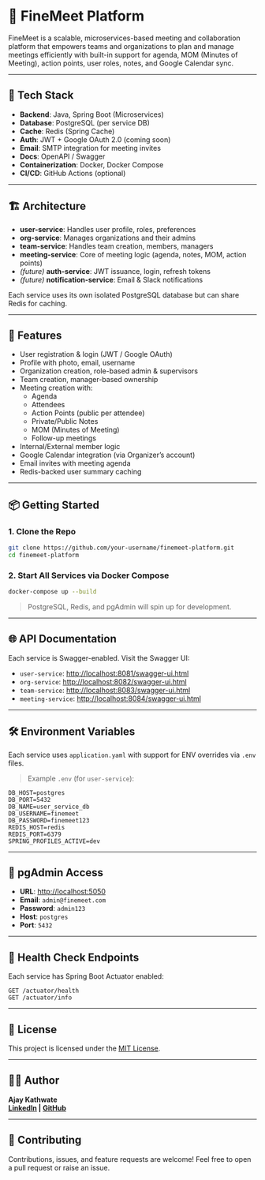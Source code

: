 # 🧩 FineMeet Platform

FineMeet is a scalable, microservices-based meeting and collaboration platform that empowers teams and organizations to plan and manage meetings efficiently with built-in support for agenda, MOM (Minutes of Meeting), action points, user roles, notes, and Google Calendar sync.

---

## 🚀 Tech Stack

- **Backend**: Java, Spring Boot (Microservices)
- **Database**: PostgreSQL (per service DB)
- **Cache**: Redis (Spring Cache)
- **Auth**: JWT + Google OAuth 2.0 (coming soon)
- **Email**: SMTP integration for meeting invites
- **Docs**: OpenAPI / Swagger
- **Containerization**: Docker, Docker Compose
- **CI/CD**: GitHub Actions (optional)

---

## 🏗️ Architecture

- **user-service**: Handles user profile, roles, preferences
- **org-service**: Manages organizations and their admins
- **team-service**: Handles team creation, members, managers
- **meeting-service**: Core of meeting logic (agenda, notes, MOM, action points)
- *(future)* **auth-service**: JWT issuance, login, refresh tokens
- *(future)* **notification-service**: Email & Slack notifications

Each service uses its own isolated PostgreSQL database but can share Redis for caching.

---

## 🧰 Features

- User registration & login (JWT / Google OAuth)
- Profile with photo, email, username
- Organization creation, role-based admin & supervisors
- Team creation, manager-based ownership
- Meeting creation with:
  - Agenda
  - Attendees
  - Action Points (public per attendee)
  - Private/Public Notes
  - MOM (Minutes of Meeting)
  - Follow-up meetings
- Internal/External member logic
- Google Calendar integration (via Organizer’s account)
- Email invites with meeting agenda
- Redis-backed user summary caching

---

## 📦 Getting Started

### 1. Clone the Repo

```bash
git clone https://github.com/your-username/finemeet-platform.git
cd finemeet-platform
```

### 2. Start All Services via Docker Compose

```bash
docker-compose up --build
```

> PostgreSQL, Redis, and pgAdmin will spin up for development.

---

## 🌐 API Documentation

Each service is Swagger-enabled. Visit the Swagger UI:

* `user-service`: [http://localhost:8081/swagger-ui.html](http://localhost:8081/swagger-ui.html)
* `org-service`: [http://localhost:8082/swagger-ui.html](http://localhost:8082/swagger-ui.html)
* `team-service`: [http://localhost:8083/swagger-ui.html](http://localhost:8083/swagger-ui.html)
* `meeting-service`: [http://localhost:8084/swagger-ui.html](http://localhost:8084/swagger-ui.html)

---

## 🛠️ Environment Variables

Each service uses `application.yaml` with support for ENV overrides via `.env` files.

> Example `.env` (for `user-service`):

```env
DB_HOST=postgres
DB_PORT=5432
DB_NAME=user_service_db
DB_USERNAME=finemeet
DB_PASSWORD=finemeet123
REDIS_HOST=redis
REDIS_PORT=6379
SPRING_PROFILES_ACTIVE=dev
```

---

## 🐘 pgAdmin Access

* **URL**: [http://localhost:5050](http://localhost:5050)
* **Email**: `admin@finemeet.com`
* **Password**: `admin123`
* **Host**: `postgres`
* **Port**: `5432`

---

## 🧪 Health Check Endpoints

Each service has Spring Boot Actuator enabled:

```http
GET /actuator/health
GET /actuator/info
```

---

## 📜 License

This project is licensed under the [MIT License](./LICENSE).

---

## 👨‍💻 Author

**Ajay Kathwate**  
**[LinkedIn](https://www.linkedin.com/in/ajaykathwate) | [GitHub](https://github.com/ajaykathwate)**


---

## 🤝 Contributing

Contributions, issues, and feature requests are welcome!
Feel free to open a pull request or raise an issue.